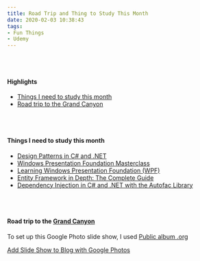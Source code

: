 ```yaml
---
title: Road Trip and Thing to Study This Month
date: 2020-02-03 10:38:43
tags: 
- Fun Things
- Udemy
---
```


<br>
<br>

<h4>Highlights</h4>
<ul>

<li> <a href = "#ThingsToLearnThisMonth">Things I need to study this month</a></li>
<li> <a href = "#GrandCanyonAdventure">Road trip to the Grand Canyon</a></li>
</ul>

<br>
<br>

<h4><a id="ThingsToLearnThisMonth"> Things I need to study this month </a></h4>
<ul>
<li><a href="https://www.udemy.com/course/design-patterns-csharp-dotnet/learn/lecture/6712758#content">Design Patterns in C# and .NET</a></li>
<li><a href="https://www.udemy.com/course/windows-presentation-foundation-masterclass/learn/lecture/10075002#content">Windows Presentation Foundation Masterclass</a></li>
<li><a href="https://www.udemy.com/course/learning-wpf-course/learn/lecture/8759856#content">Learning Windows Presentation Foundation (WPF)</a></li>
<li><a href="https://www.udemy.com/course/entity-framework-tutorial/learn/lecture/3760006#content">Entity Framework in Depth: The Complete Guide</a></li>
<li><a href="https://www.udemy.com/course/di-ioc-dotnet/learn/lecture/6445968#content">Dependency Injection in C# and .NET with the Autofac Library</a></li>
</ul>

<br>
<br>

<h4><a id="GrandCanyonAdventure">Road trip to the <a href="https://explorethecanyon.com/top-ten-lookout-points-of-the-grand-canyon/">Grand Canyon</a></h4>


<script src="https://cdn.jsdelivr.net/npm/publicalbum@latest/embed-ui.min.js" async></script>
<div class="pa-gallery-player-widget" style="width:100%; height:480px; display:none;"
  data-link="https://photos.app.goo.gl/Nt6SiJJ4GjQPZkhK9"
  data-title="Road Trip to the Grand Canyon by Hannah Roach">
  <object data="https://lh3.googleusercontent.com/KyP5F2JnLlk6pIjacqH82KfPz98E9mgFY5CtIEuaEOIZkLds9svnOai78d2oM5V_JCCRneeN0Cdh2_xRjQYZytDabbXXDHRLpbkrxts3sgkEfXorknsOY3W-bdCmz_FWAQ2GasuZ_T4=w1920-h1080"></object>
  <object data="https://lh3.googleusercontent.com/cBwdURUM-h_m4N8xYB3SNrL4Dwlp0yNAVRgNR4E-kuaVHiEO3WSgVvs14sWyms3E8s4LFPruPLVGByvbNNTslG8yzDnZhvznHiNSikC6O3r-BwpvGDR1pgWaDBi6fVABSdCbEykdaDo=w1920-h1080"></object>
  <object data="https://lh3.googleusercontent.com/wZSxzXZrgZ0-R6S9yq7MOHlYmE0O3vCyBz6ScsR4IQv1FF7G9vk0GFZo6CQmSyQ3W3PknAKu6xT7b7luMrKx1ZlbyroxrciTH_WMl-dzrRlDfpR6DkxgyBfp_nQikzT7iAEJm2wCo1U=w1920-h1080"></object>
  <object data="https://lh3.googleusercontent.com/B2XmPWnBQ6QMxOX3peKXlp1b3TyaK486HEbxUwui_MGCWZEu0zpAZhyboScRd8YHXPqtiOfuH7hzdZM9dDQ_di1j5N8KDRnaIyJBqrlP7HF8wmNp3r6dVefPTI91nTqcsUCCdZI0TG0=w1920-h1080"></object>
  <object data="https://lh3.googleusercontent.com/7Y17hCPHbJDWdSwydlZQ_QHDXdGtScPwRm14kt_KeQbnN4lbZ6FopXABXQiLx6wbJ2tOHJQXfDKTB_JWY9yKq_f9L3vhhUFNsB_pzT2wfabFrRyIdJWVDeqooBsX84h_sq96Z2n_UJY=w1920-h1080"></object>
  <object data="https://lh3.googleusercontent.com/J6WgpTO2sGqwbExEb6FTFl_WiYumq2jkFxadLKIyAbq4qqFMV2iSck9aSlV3IBjS5s64swxowtjR0I4LJsCNUnmATgH1L1V1YNHarobO4Yx2DFTiR_MDmtebnrpQTh7f3Vuz4_hIHa4=w1920-h1080"></object>
  <object data="https://lh3.googleusercontent.com/MhPr17WRpd7Q9xY1ht6ei89OTSyp4Y-GjaJgD03AsZ2idBVOgoIsQ1p0J9xwhLy80zODSuulVLTL_Jy4r-0fFhPZwbHiu9zpGXR06umTLOa7ebXSXPfPcuKW67dpMuk_eUAavcLz_5s=w1920-h1080"></object>
  <object data="https://lh3.googleusercontent.com/IbtHUhFDX25K8DEY3EmJvkgfU5cNY9H1g7fwggwe416Aequyjk_w9qDxFL15EjXKM1TWL5wuuNwldBPcfWL1WSW1VV2mSDzbCVG6bKUc9HeEMlcX0Z6TCjFbZEWLHuFt38wdlsMw_R4=w1920-h1080"></object>
  <object data="https://lh3.googleusercontent.com/Sp-XzVLqab91O_ydSZnJJqm5dHyBsXeIXgmC8L0Pi5E3nhniEdenclfB0rSwGPs2n_SAqTVmwloAevnXdM3Dw93JD7sxpMx7rCv4p0y4-OXslB0VgKbTBxKB9h4Iu9DbCOqxGg4ueGM=w1920-h1080"></object>
  <object data="https://lh3.googleusercontent.com/HKZPNDSBKqmNcdC7tjaNXrqbhCcWzFRnJT_l5tnz4N1kHsaWqC790VjYP3VntB53F6PEFwMGAQ_M_ObU-hI9LffC_B5QUxC8fmeOTR5HuE-PuJel9vAgbF6kDH5IUUU39zISr2nW91I=w1920-h1080"></object>
  <object data="https://lh3.googleusercontent.com/7sCvNz2zGwCppy1IAuEjwly0Mz14PfQ1Eyx8TPelYmDvRzkDLD5a59kNFgXGJusl-ZrWVfVNjD-LVsXBpCrytvS3KZiZzwNekct5BkojIebc5YdSQln8ZxQ_IeeozhHs7tMe1D1LQyc=w1920-h1080"></object>
  <object data="https://lh3.googleusercontent.com/4z9gIl0oi9V6ew5s0wKmThM5HLvSqGhs95lIeztt2s93cYvKz3p-iGDwwBRrTqVy6Lf-uzLefKxR25GFatEVaQPv4z2gfHU1ALb75mbfKWa4I8CkQFRTy7xNOfTKzFqJrh8-ItLgUes=w1920-h1080"></object>
  <object data="https://lh3.googleusercontent.com/u_CaudS3nU9W6iszv5Gwm7j53IRNA2INbRv_aSAdjblMuxGMTLA7FJYn7sGgTQdDnDQFB7Md7Ndd6X3jlKtZbf_s6hpEDBrxGD-qbi2Qt8iafU_dEmILJgWwMrZJtME7bTweL02vH2k=w1920-h1080"></object>
  <object data="https://lh3.googleusercontent.com/Ufpc490euCh2oQ7c6P2eGI0WkbeoVGHxYcF0ibgbeqKOtbJEhE2GUwM5K0an3NPAL0q-6KE2qFqCqHX9Z2JB-GBjBepimzwKQNTE8VY_wIWxBvAACXqhGKDneBe3aQBCxEBkH7a2oGg=w1920-h1080"></object>
  <object data="https://lh3.googleusercontent.com/FXRdqyh57mtP9gAbK7IUPczCsN4jcVYPKuzHugouvcLpgwwV4IQZDsIXrY23tT5A2maFKwzt3NfdOXafgf_VjGKBU14ziY_blOrisUqMokN24v3M5XRIY50lkQTX_GnreFYcZhoDwww=w1920-h1080"></object>
  <object data="https://lh3.googleusercontent.com/cxvaXk3gS_5L68oISv3fmQEVflngmz9EYCXHdqa9ybTXlDSaV9grFzYyrtwtEjmTx5uFy4IerUG2bTmquLuYoNSlyKvQWOzQgt6aEe9CfaC0Ug_86KyoybyULQwO2NAjJowMpCKECIA=w1920-h1080"></object>
  <object data="https://lh3.googleusercontent.com/2Tg9L_Fmgtr71rm6eG3K5d9CTD5sno5MIKcdIWlVIhhoCqBy5m2LLX8X6s1ox5-xDk1OhDI0OG1KfAJpqMxe_wppSM2P5GuykE3BBk_Xy9LKm6JmZfDYQW_k35PBa4dhANkHJogNGK4=w1920-h1080"></object>
  <object data="https://lh3.googleusercontent.com/1VML1d0BIlAFbhXPZT4HRkW2cFZuKiL_VLJt35HlaqylwRphDBik8BNHQfplHT6vi3woEdpMEwL0GTQDrxo9ia-u9W_VMUPMo5YDTIFRQDZnoGG7b1snkYmX-Ukg_29saC03gnJy7kU=w1920-h1080"></object>
  <object data="https://lh3.googleusercontent.com/YbaznQG2pZv54p8JuBnUC15cn24zy2bzHGu6me0EfRWzxgs9PZQ1bKdQvpzppEuxNliiJMtIm0SkmP8Dx-rSUjLe80s7HHRKKa-s41TqmxeUZN3-LSeXJP2lYNFHn_7pw32sOpWd2xw=w1920-h1080"></object>
  <object data="https://lh3.googleusercontent.com/uoWTYpYQkUNEgguQoX6ajyiT0ufup1J18GTaIPGlUmqgGTIuo2Bcbat7oKRsLEJQQxZiA99P9MAE7p-TcW14yJms_ijAJ8YPraAshfedubsM3rwlL-rjpSVOtgAED0olf3HexzinV2Y=w1920-h1080"></object>
  <object data="https://lh3.googleusercontent.com/nxOUt9bwKrag1Vc9RIXUalHk45Xqe04rHaRpGlcEcixcF9TxgoQM2Cql4IiEJ-YxWIs6qgi8wIsrI0QEOsRibcOJmYDQ-UwSzVMaiqqLUf4txh8Ql8VSkPd85fRbcYtnQkzkQsB5kCo=w1920-h1080"></object>
  <object data="https://lh3.googleusercontent.com/hK2MqemeISIrugyOtTB-2Fgebq454MDkqlvCwJBsIzWK14uCNJi6Sx5TrlrmI24jerphpefiNFaC8L2f7mnyFQrnW5Ld9qPUVHDy-XaU3Q7Hm2U3Fb7NvUzuviTKReZpLxM-MimTICc=w1920-h1080"></object>
</div>


To set up this Google Photo slide show, I used [Public album .org](https://www.publicalbum.org/blog/embedding-google-photos-albums)

[Add Slide Show to Blog with Google Photos](https://www.hannahsky86.com/2020/01/19/2020-02-02/)


<br>
<br>
